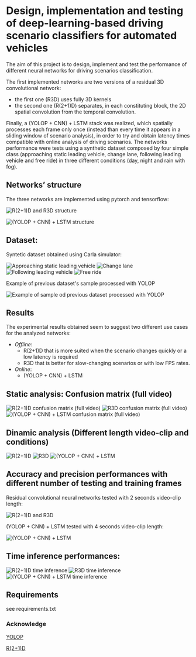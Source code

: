 <h1><b>Design, implementation and testing of deep-learning-based driving scenario classifiers for automated vehicles</b></h1>

The aim of this project is to design, implement and test the performance of different neural networks for driving scenarios classification.

The first implemented networks are two versions of a residual 3D convolutional network:
-   the first one (R3D) uses fully 3D kernels
-   the second one (R(2+1)D) separates, in each constituting block, the 2D spatial convolution from the temporal convolution.

Finally, a (YOLOP + CNN) + LSTM stack was realized, which spatially processes each frame only once (instead than every time it appears in a sliding window of scenario analysis), in order to try and obtain latency times compatible with online analysis of driving scenarios.
The networks performance were tests using a synthetic dataset composed by four simple class (approaching static leading vehicle, change lane, following leading vehicle and free ride) in three different conditions (day, night and rain with fog).

<h2><b>Networks’ structure</h2></b>

The three networks are implemented using pytorch and tensorflow:

![R(2+1)D and R3D structure](images/RCN.png?raw=true "Figure 1")

![(YOLOP + CNN) + LSTM structure](images/(YOLOP_+_CNN)_+_LSTM.png?raw=true "Figure 2")

<h2><b>Dataset:</h2></b>

Syntetic dataset obtained using Carla simulator:

![Approaching static leading vehicle](images/Approach.gif?raw=true "Figure 3")
![Change lane](images/changelane.gif?raw=true "Figure 4")
![Following leading vehicle](images/follow.gif?raw=true "Figure 5")
![Free ride](images/freeride.gif?raw=true "Figure 6")

Example of previous dataset's sample processed with YOLOP

![Example of sample od previous dataset processed with YOLOP](images/YOLOP_sample.GIF?raw=true "Figure 7")

<h2><b>Results</h2></b>

The experimental results obtained seem to suggest two different use cases for the analyzed networks: 
-   *Offline*:
	-   R(2+1)D that is more suited when the scenario changes quickly or a low latency is required
	-   R3D that is better for slow-changing scenarios or with low FPS rates.
-   *Online*:
	-   (YOLOP + CNN) + LSTM

<h2><b>Static analysis</b>: Confusion matrix (full video)</h2>

![R(2+1)D confusion matrix (full video)](images/8sec_(2+1)D.png?raw=true "Figure 3") ![R3D confusion matrix (full video)](images/8sec_3D.png?raw=true "Figure 8") ![(YOLOP + CNN) + LSTM confusion matrix (full video)](images/8sec_YOLOP.png?raw=true "Figure 9")

<h2><b>Dinamic analysis</b> (Different length video-clip and conditions)</h2>

![R(2+1)D](images/acc_2+1d.png?raw=true "Figure 6") ![R3D](images/acc3d.png?raw=true "Figure 10") ![(YOLOP + CNN) + LSTM](images/accYOLOP.png?raw=true "Figure 11")

<h2><b>Accuracy and precision performances with different number of testing and training frames</b></h2>

Residual convolutional neural networks tested with 2 seconds video-clip length:

![R(2+1)D and R3D](images/Accuracy_and_Precision.png?raw=true "Figure 12")

(YOLOP + CNN) + LSTM tested with 4 seconds video-clip length:

![(YOLOP + CNN) + LSTM](images/Accuracy_and_Precision_YOLOP.png?raw=true "Figure 13")

<h2>Time inference performances:</h2>

![R(2+1)D time inference](images/tR(2+1)D.png?raw=true "Figure 11") ![R3D time inference](images/tR3D.png?raw=true "Figure 14") ![(YOLOP + CNN) + LSTM time inference](images/tYOLOP.png?raw=true "Figure 15")

<h2>Requirements</h2>

see requirements.txt

<h3><b>Acknowledge</b></h3>

[YOLOP](https://github.com/hustvl/YOLOP)

[R(2+1)D](https://github.com/irhum/R2Plus1D-PyTorch)